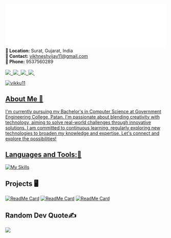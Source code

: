
![Banner](banner.svg)
**📍 Location:** Surat, Gujarat, India  
**📧 Contact:** vikhneshvijay11@gmail.com  
**📱 Phone:** 9537560289
</br></br><a href="https://github.com/Vikku11" target="_blank" rel="noreferrer" margin=20> <img src="https://img.shields.io/badge/GitHub-100000?style=for-the-badge&logo=github&logoColor=white">&nbsp;
<a href="https://www.linkedin.com/in/vikhnesh/" target="_blank" rel="noreferrer" margin=20> <img src="https://img.shields.io/badge/LinkedIn-0077B5?style=for-the-badge&logo=linkedin&logoColor=white">&nbsp;
<a href="https://wa.me/919537560289" target="_blank" rel="noreferrer" margin=20> <img src="https://img.shields.io/badge/WhatsApp-25D366?style=for-the-badge&logo=WhatsApp&logoColor=white">&nbsp;
<a href="https://www.instagram.com/vikhnesh_vijay" target="_blank" rel="noreferrer" margin=20> <img src="https://img.shields.io/badge/Instagram-E4405F?style=for-the-badge&logo=instagram&logoColor=white">&nbsp;

<p align="left"> <img src="https://komarev.com/ghpvc/?username=vikku11&label=Profile%20views&color=0e75b6&style=flat" alt="vikku11" /> </p>




## About Me 🌟
I'm currently pursuing my Bachelor's in Computer Science at Government Engineering College, Patan. I'm passionate about blending creativity with technology, aiming to solve real-world challenges through innovative solutions. I am committed to continuous learning, regularly exploring new technologies  to broaden my knowledge and expertise. Let's connect and explore the possibilities!

## Languages and Tools:🚀 

[![My Skills](https://skillicons.dev/icons?i=java,py,html,css,js,c,androidstudio,pycharm,bootstrap,firebase,git,github,ai,pr,ps,mysql,netlify,figma&theme=light&perline=9)](https://skillicons.dev)

## Projects 🖥️

[![ReadMe Card](https://github-readme-stats.vercel.app/api/pin/?username=Vikhneshvijay&repo=GECP-sports&show_owner=true)](https://github.com/Vikku11/GECP-sports)
[![ReadMe Card](https://github-readme-stats.vercel.app/api/pin/?username=Vikhneshvijay&repo=presentza&show_owner=true)](https://github.com/Vikku11/presentza)
[![ReadMe Card](https://github-readme-stats.vercel.app/api/pin/?username=Vikhneshvijay&repo=My-Portfolio&show_owner=true)](https://github.com/Vikku11/My-Portfolio)



## Random Dev Quote✍️
![](https://quotes-github-readme.vercel.app/api?type=horizontal&theme=radical)







<!--
**Vikku11/Vikku11** is a ✨ _special_ ✨ repository because its `README.md` (this file) appears on your GitHub profile.

Here are some ideas to get you started:

- 🔭 I’m currently working on ...
- 🌱 I’m currently learning ...
- 👯 I’m looking to collaborate on ...
- 🤔 I’m looking for help with ...
- 💬 Ask me about ...
- 📫 How to reach me: ...
- 😄 Pronouns: ...
- ⚡ Fun fact: ...
-->
